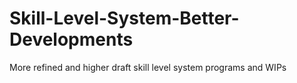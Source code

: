 # Skill-Level-System-Better-Developments
More refined and higher draft skill level system programs and WIPs
